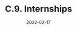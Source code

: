 ---
slug: /pages/v-policies-for-schools-abroad/academic-policies/internships
date: 2022-02-17
title: C.9. Internships
---